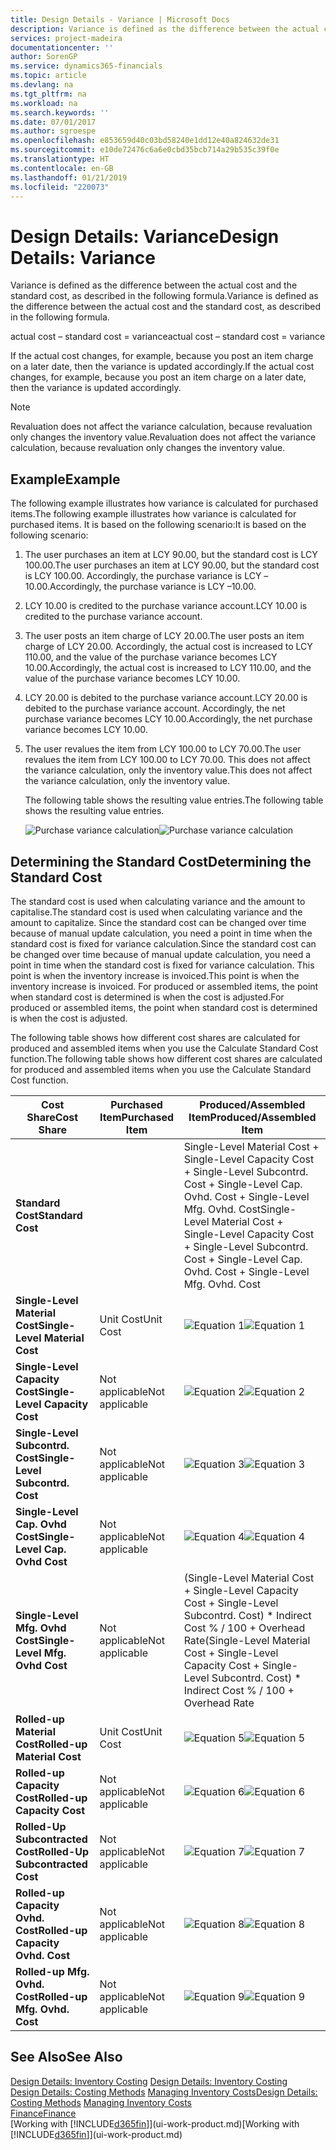 ```yaml
---
title: Design Details - Variance | Microsoft Docs
description: Variance is defined as the difference between the actual cost and the standard cost, as described in the following formula.
services: project-madeira
documentationcenter: ''
author: SorenGP
ms.service: dynamics365-financials
ms.topic: article
ms.devlang: na
ms.tgt_pltfrm: na
ms.workload: na
ms.search.keywords: ''
ms.date: 07/01/2017
ms.author: sgroespe
ms.openlocfilehash: e853659d40c03bd58240e1dd12e40a824632de31
ms.sourcegitcommit: e10de72476c6a6e0cbd35bcb714a29b535c39f0e
ms.translationtype: HT
ms.contentlocale: en-GB
ms.lasthandoff: 01/21/2019
ms.locfileid: "220073"
---
```

# <a name="design-details-variance"></a><span data-ttu-id="b2a09-103">Design Details: Variance</span><span class="sxs-lookup"><span data-stu-id="b2a09-103">Design Details: Variance</span></span>
<span data-ttu-id="b2a09-104">Variance is defined as the difference between the actual cost and the standard cost, as described in the following formula.</span><span class="sxs-lookup"><span data-stu-id="b2a09-104">Variance is defined as the difference between the actual cost and the standard cost, as described in the following formula.</span></span>  

 <span data-ttu-id="b2a09-105">actual cost – standard cost = variance</span><span class="sxs-lookup"><span data-stu-id="b2a09-105">actual cost – standard cost = variance</span></span>  

 <span data-ttu-id="b2a09-106">If the actual cost changes, for example, because you post an item charge on a later date, then the variance is updated accordingly.</span><span class="sxs-lookup"><span data-stu-id="b2a09-106">If the actual cost changes, for example, because you post an item charge on a later date, then the variance is updated accordingly.</span></span>  

> [!NOTE]  
>  <span data-ttu-id="b2a09-107">Revaluation does not affect the variance calculation, because revaluation only changes the inventory value.</span><span class="sxs-lookup"><span data-stu-id="b2a09-107">Revaluation does not affect the variance calculation, because revaluation only changes the inventory value.</span></span>  

## <a name="example"></a><span data-ttu-id="b2a09-108">Example</span><span class="sxs-lookup"><span data-stu-id="b2a09-108">Example</span></span>  
 <span data-ttu-id="b2a09-109">The following example illustrates how variance is calculated for purchased items.</span><span class="sxs-lookup"><span data-stu-id="b2a09-109">The following example illustrates how variance is calculated for purchased items.</span></span> <span data-ttu-id="b2a09-110">It is based on the following scenario:</span><span class="sxs-lookup"><span data-stu-id="b2a09-110">It is based on the following scenario:</span></span>  

1. <span data-ttu-id="b2a09-111">The user purchases an item at LCY 90.00, but the standard cost is LCY 100.00.</span><span class="sxs-lookup"><span data-stu-id="b2a09-111">The user purchases an item at LCY 90.00, but the standard cost is LCY 100.00.</span></span> <span data-ttu-id="b2a09-112">Accordingly, the purchase variance is LCY –10.00.</span><span class="sxs-lookup"><span data-stu-id="b2a09-112">Accordingly, the purchase variance is LCY –10.00.</span></span>  
2. <span data-ttu-id="b2a09-113">LCY 10.00 is credited to the purchase variance account.</span><span class="sxs-lookup"><span data-stu-id="b2a09-113">LCY 10.00 is credited to the purchase variance account.</span></span>  
3. <span data-ttu-id="b2a09-114">The user posts an item charge of LCY 20.00.</span><span class="sxs-lookup"><span data-stu-id="b2a09-114">The user posts an item charge of LCY 20.00.</span></span> <span data-ttu-id="b2a09-115">Accordingly, the actual cost is increased to LCY 110.00, and the value of the purchase variance becomes LCY 10.00.</span><span class="sxs-lookup"><span data-stu-id="b2a09-115">Accordingly, the actual cost is increased to LCY 110.00, and the value of the purchase variance becomes LCY 10.00.</span></span>  
4. <span data-ttu-id="b2a09-116">LCY 20.00 is debited to the purchase variance account.</span><span class="sxs-lookup"><span data-stu-id="b2a09-116">LCY 20.00 is debited to the purchase variance account.</span></span> <span data-ttu-id="b2a09-117">Accordingly, the net purchase variance becomes LCY 10.00.</span><span class="sxs-lookup"><span data-stu-id="b2a09-117">Accordingly, the net purchase variance becomes LCY 10.00.</span></span>  
5. <span data-ttu-id="b2a09-118">The user revalues the item from LCY 100.00 to LCY 70.00.</span><span class="sxs-lookup"><span data-stu-id="b2a09-118">The user revalues the item from LCY 100.00 to LCY 70.00.</span></span> <span data-ttu-id="b2a09-119">This does not affect the variance calculation, only the inventory value.</span><span class="sxs-lookup"><span data-stu-id="b2a09-119">This does not affect the variance calculation, only the inventory value.</span></span>  

   <span data-ttu-id="b2a09-120">The following table shows the resulting value entries.</span><span class="sxs-lookup"><span data-stu-id="b2a09-120">The following table shows the resulting value entries.</span></span>  

   <span data-ttu-id="b2a09-121">![Purchase variance calculation](media/design_details_inventory_costing_11_purchase_variance.png "design_details_inventory_costing_11_purchase_variance")</span><span class="sxs-lookup"><span data-stu-id="b2a09-121">![Purchase variance calculation](media/design_details_inventory_costing_11_purchase_variance.png "design_details_inventory_costing_11_purchase_variance")</span></span>  

## <a name="determining-the-standard-cost"></a><span data-ttu-id="b2a09-122">Determining the Standard Cost</span><span class="sxs-lookup"><span data-stu-id="b2a09-122">Determining the Standard Cost</span></span>  
 <span data-ttu-id="b2a09-123">The standard cost is used when calculating variance and the amount to capitalise.</span><span class="sxs-lookup"><span data-stu-id="b2a09-123">The standard cost is used when calculating variance and the amount to capitalize.</span></span> <span data-ttu-id="b2a09-124">Since the standard cost can be changed over time because of manual update calculation, you need a point in time when the standard cost is fixed for variance calculation.</span><span class="sxs-lookup"><span data-stu-id="b2a09-124">Since the standard cost can be changed over time because of manual update calculation, you need a point in time when the standard cost is fixed for variance calculation.</span></span> <span data-ttu-id="b2a09-125">This point is when the inventory increase is invoiced.</span><span class="sxs-lookup"><span data-stu-id="b2a09-125">This point is when the inventory increase is invoiced.</span></span> <span data-ttu-id="b2a09-126">For produced or assembled items, the point when standard cost is determined is when the cost is adjusted.</span><span class="sxs-lookup"><span data-stu-id="b2a09-126">For produced or assembled items, the point when standard cost is determined is when the cost is adjusted.</span></span>  

 <span data-ttu-id="b2a09-127">The following table shows how different cost shares are calculated for produced and assembled items when you use the Calculate Standard Cost function.</span><span class="sxs-lookup"><span data-stu-id="b2a09-127">The following table shows how different cost shares are calculated for produced and assembled items when you use the Calculate Standard Cost function.</span></span>  

|<span data-ttu-id="b2a09-128">Cost Share</span><span class="sxs-lookup"><span data-stu-id="b2a09-128">Cost Share</span></span>|<span data-ttu-id="b2a09-129">Purchased Item</span><span class="sxs-lookup"><span data-stu-id="b2a09-129">Purchased Item</span></span>|<span data-ttu-id="b2a09-130">Produced/Assembled Item</span><span class="sxs-lookup"><span data-stu-id="b2a09-130">Produced/Assembled Item</span></span>|  
|----------------|--------------------|------------------------------|  
|<span data-ttu-id="b2a09-131">**Standard Cost**</span><span class="sxs-lookup"><span data-stu-id="b2a09-131">**Standard Cost**</span></span>||<span data-ttu-id="b2a09-132">Single-Level Material Cost + Single-Level Capacity Cost + Single-Level Subcontrd. Cost + Single-Level Cap. Ovhd. Cost + Single-Level Mfg. Ovhd. Cost</span><span class="sxs-lookup"><span data-stu-id="b2a09-132">Single-Level Material Cost + Single-Level Capacity Cost + Single-Level Subcontrd. Cost + Single-Level Cap. Ovhd. Cost + Single-Level Mfg. Ovhd. Cost</span></span>|  
|<span data-ttu-id="b2a09-133">**Single-Level Material Cost**</span><span class="sxs-lookup"><span data-stu-id="b2a09-133">**Single-Level Material Cost**</span></span>|<span data-ttu-id="b2a09-134">Unit Cost</span><span class="sxs-lookup"><span data-stu-id="b2a09-134">Unit Cost</span></span>|<span data-ttu-id="b2a09-135">![Equation 1](media/design_details_inventory_costing_11_equation_1.png "design_details_inventory_costing_11_equation_1")</span><span class="sxs-lookup"><span data-stu-id="b2a09-135">![Equation 1](media/design_details_inventory_costing_11_equation_1.png "design_details_inventory_costing_11_equation_1")</span></span>|  
|<span data-ttu-id="b2a09-136">**Single-Level Capacity Cost**</span><span class="sxs-lookup"><span data-stu-id="b2a09-136">**Single-Level Capacity Cost**</span></span>|<span data-ttu-id="b2a09-137">Not applicable</span><span class="sxs-lookup"><span data-stu-id="b2a09-137">Not applicable</span></span>|<span data-ttu-id="b2a09-138">![Equation 2](media/design_details_inventory_costing_11_equation_2.png "design_details_inventory_costing_11_equation_2")</span><span class="sxs-lookup"><span data-stu-id="b2a09-138">![Equation 2](media/design_details_inventory_costing_11_equation_2.png "design_details_inventory_costing_11_equation_2")</span></span>|  
|<span data-ttu-id="b2a09-139">**Single-Level Subcontrd. Cost**</span><span class="sxs-lookup"><span data-stu-id="b2a09-139">**Single-Level Subcontrd. Cost**</span></span>|<span data-ttu-id="b2a09-140">Not applicable</span><span class="sxs-lookup"><span data-stu-id="b2a09-140">Not applicable</span></span>|<span data-ttu-id="b2a09-141">![Equation 3](media/design_details_inventory_costing_11_equation_3.png "design_details_inventory_costing_11_equation_3")</span><span class="sxs-lookup"><span data-stu-id="b2a09-141">![Equation 3](media/design_details_inventory_costing_11_equation_3.png "design_details_inventory_costing_11_equation_3")</span></span>|  
|<span data-ttu-id="b2a09-142">**Single-Level Cap. Ovhd Cost**</span><span class="sxs-lookup"><span data-stu-id="b2a09-142">**Single-Level Cap. Ovhd Cost**</span></span>|<span data-ttu-id="b2a09-143">Not applicable</span><span class="sxs-lookup"><span data-stu-id="b2a09-143">Not applicable</span></span>|<span data-ttu-id="b2a09-144">![Equation 4](media/design_details_inventory_costing_11_equation_4.png "design_details_inventory_costing_11_equation_4")</span><span class="sxs-lookup"><span data-stu-id="b2a09-144">![Equation 4](media/design_details_inventory_costing_11_equation_4.png "design_details_inventory_costing_11_equation_4")</span></span>|  
|<span data-ttu-id="b2a09-145">**Single-Level Mfg. Ovhd Cost**</span><span class="sxs-lookup"><span data-stu-id="b2a09-145">**Single-Level Mfg. Ovhd Cost**</span></span>|<span data-ttu-id="b2a09-146">Not applicable</span><span class="sxs-lookup"><span data-stu-id="b2a09-146">Not applicable</span></span>|<span data-ttu-id="b2a09-147">(Single-Level Material Cost + Single-Level Capacity Cost + Single-Level Subcontrd. Cost) \* Indirect Cost % / 100 + Overhead Rate</span><span class="sxs-lookup"><span data-stu-id="b2a09-147">(Single-Level Material Cost + Single-Level Capacity Cost + Single-Level Subcontrd. Cost) \* Indirect Cost % / 100 + Overhead Rate</span></span>|  
|<span data-ttu-id="b2a09-148">**Rolled-up Material Cost**</span><span class="sxs-lookup"><span data-stu-id="b2a09-148">**Rolled-up Material Cost**</span></span>|<span data-ttu-id="b2a09-149">Unit Cost</span><span class="sxs-lookup"><span data-stu-id="b2a09-149">Unit Cost</span></span>|<span data-ttu-id="b2a09-150">![Equation 5](media/design_details_inventory_costing_11_equation_5.png "design_details_inventory_costing_11_equation_5")</span><span class="sxs-lookup"><span data-stu-id="b2a09-150">![Equation 5](media/design_details_inventory_costing_11_equation_5.png "design_details_inventory_costing_11_equation_5")</span></span>|  
|<span data-ttu-id="b2a09-151">**Rolled-up Capacity Cost**</span><span class="sxs-lookup"><span data-stu-id="b2a09-151">**Rolled-up Capacity Cost**</span></span>|<span data-ttu-id="b2a09-152">Not applicable</span><span class="sxs-lookup"><span data-stu-id="b2a09-152">Not applicable</span></span>|<span data-ttu-id="b2a09-153">![Equation 6](media/design_details_inventory_costing_11_equation_6.png "design_details_inventory_costing_11_equation_6")</span><span class="sxs-lookup"><span data-stu-id="b2a09-153">![Equation 6](media/design_details_inventory_costing_11_equation_6.png "design_details_inventory_costing_11_equation_6")</span></span>|  
|<span data-ttu-id="b2a09-154">**Rolled-Up Subcontracted Cost**</span><span class="sxs-lookup"><span data-stu-id="b2a09-154">**Rolled-Up Subcontracted Cost**</span></span>|<span data-ttu-id="b2a09-155">Not applicable</span><span class="sxs-lookup"><span data-stu-id="b2a09-155">Not applicable</span></span>|<span data-ttu-id="b2a09-156">![Equation 7](media/design_details_inventory_costing_11_equation_7.png "design_details_inventory_costing_11_equation_7")</span><span class="sxs-lookup"><span data-stu-id="b2a09-156">![Equation 7](media/design_details_inventory_costing_11_equation_7.png "design_details_inventory_costing_11_equation_7")</span></span>|  
|<span data-ttu-id="b2a09-157">**Rolled-up Capacity Ovhd. Cost**</span><span class="sxs-lookup"><span data-stu-id="b2a09-157">**Rolled-up Capacity Ovhd. Cost**</span></span>|<span data-ttu-id="b2a09-158">Not applicable</span><span class="sxs-lookup"><span data-stu-id="b2a09-158">Not applicable</span></span>|<span data-ttu-id="b2a09-159">![Equation 8](media/design_details_inventory_costing_11_equation_8.png "design_details_inventory_costing_11_equation_8")</span><span class="sxs-lookup"><span data-stu-id="b2a09-159">![Equation 8](media/design_details_inventory_costing_11_equation_8.png "design_details_inventory_costing_11_equation_8")</span></span>|  
|<span data-ttu-id="b2a09-160">**Rolled-up Mfg. Ovhd. Cost**</span><span class="sxs-lookup"><span data-stu-id="b2a09-160">**Rolled-up Mfg. Ovhd. Cost**</span></span>|<span data-ttu-id="b2a09-161">Not applicable</span><span class="sxs-lookup"><span data-stu-id="b2a09-161">Not applicable</span></span>|<span data-ttu-id="b2a09-162">![Equation 9](media/design_details_inventory_costing_11_equation_9.png "design_details_inventory_costing_11_equation_9")</span><span class="sxs-lookup"><span data-stu-id="b2a09-162">![Equation 9](media/design_details_inventory_costing_11_equation_9.png "design_details_inventory_costing_11_equation_9")</span></span>|  

## <a name="see-also"></a><span data-ttu-id="b2a09-163">See Also</span><span class="sxs-lookup"><span data-stu-id="b2a09-163">See Also</span></span>  
 <span data-ttu-id="b2a09-164">[Design Details: Inventory Costing](design-details-inventory-costing.md) </span><span class="sxs-lookup"><span data-stu-id="b2a09-164">[Design Details: Inventory Costing](design-details-inventory-costing.md) </span></span>  
 <span data-ttu-id="b2a09-165">[Design Details: Costing Methods](design-details-costing-methods.md) [Managing Inventory Costs](finance-manage-inventory-costs.md)</span><span class="sxs-lookup"><span data-stu-id="b2a09-165">[Design Details: Costing Methods](design-details-costing-methods.md) [Managing Inventory Costs](finance-manage-inventory-costs.md)</span></span>  
 [<span data-ttu-id="b2a09-166">Finance</span><span class="sxs-lookup"><span data-stu-id="b2a09-166">Finance</span></span>](finance.md)  
 <span data-ttu-id="b2a09-167">[Working with [!INCLUDE[d365fin](includes/d365fin_md.md)]](ui-work-product.md)</span><span class="sxs-lookup"><span data-stu-id="b2a09-167">[Working with [!INCLUDE[d365fin](includes/d365fin_md.md)]](ui-work-product.md)</span></span>
